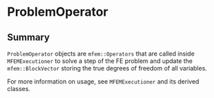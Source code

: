 # ProblemOperator

## Summary

`ProblemOperator` objects are `mfem::Operators` that are called inside `MFEMExecutioner` to solve a
step of the FE problem and update the `mfem::BlockVector` storing the true degrees of freedom of all
variables.

For more information on usage, see `MFEMExecutioner` and its derived classes.

